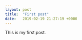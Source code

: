 ```yaml
---
layout: post
title:  "First post"
date:   2019-02-19 21:27:19 +0000
---
```


This is my first post.
